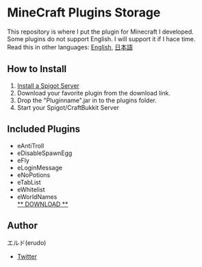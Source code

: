 # MineCraft Plugins Storage
This repository is where I put the plugin for Minecraft I developed.  
Some plugins do not support English. I will support it if I hace time.  
Read this in other languages: [English](README.md), [日本語](README.ja.md)
## How to Install
1. [Install a Spigot Server](https://www.spigotmc.org/wiki/spigot-installation/)
2. Download your favorite plugin from the download link.
3. Drop the "Pluginname".jar in to the plugins folder.
4. Start your Spigot/CraftBukkit Server
## Included Plugins
+ eAntiTroll
+ eDisableSpawnEgg
+ eFly
+ eLoginMessage
+ eNoPotions
+ eTabList
+ eWhitelist
+ eWorldNames  
[** DOWNLOAD **](https://www.dropbox.com/sh/ze13z10sew7llpx/AACSJUWHvuhSt6lVVP2Lc_2Ya?dl=0)
## Author
エルド(erudo)
+ [Twitter](https://twitter.com/erudosan4649)

